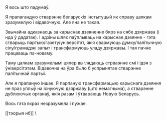 Я вось што падумаў. 

Я прапагандую стварэнне беларускіх інстытуцый як справу цалкам зразумелую і відавочную. Але яна не такая.

Звычайна адказнасць за карыснае дзеяненне бярэ на сябе дзяржава (і нда ў дадатак). І адзіны шлях паўплываць на карыснае дзеянне - гэта стварыць партыю/газету/універсітэт, якія свармуюць думку/палітычную сілу/грамадзкі запыт і трансфармуюць уладу дзяржавы. І тая пачне працаваць па-новаму.

Таму цалкам зразумелымі цяпер выглядаюць стрваэнне смі і ідэя з ўніверсітэтам. Відавочна на ўра было б успрынятае стварэнне палітычнай партыі. 

Але я прапаную іншае. Я парпаную трансфармацыю карыснага дзеяння не праз уплыў на існуючую дзяржаву (што немагчыма), а стварэнне дублюючых органаў, якія разам і ўтвараюць Новую Беларусь.

Вось гэта якраз незразумела і пужае.

[[тэорыя нб]]
\
